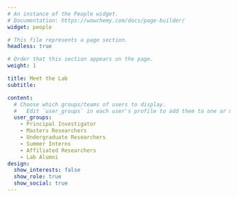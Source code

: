 ```yaml
---
# An instance of the People widget.
# Documentation: https://wowchemy.com/docs/page-builder/
widget: people

# This file represents a page section.
headless: true

# Order that this section appears on the page.
weight: 1

title: Meet the Lab
subtitle:

content:
  # Choose which groups/teams of users to display.
  #   Edit `user_groups` in each user's profile to add them to one or more of these groups.
  user_groups:
    - Principal Investigator
    - Masters Researchers 
    - Undergraduate Researchers
    - Summer Interns
    - Affiliated Researchers
    - Lab Alumni
design:
  show_interests: false
  show_role: true
  show_social: true
---
```

